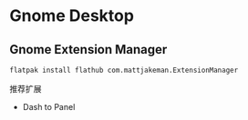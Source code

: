 # Gnome Desktop

## Gnome Extension Manager


```bash
flatpak install flathub com.mattjakeman.ExtensionManager
```

推荐扩展

- Dash to Panel

